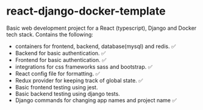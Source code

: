 # react-django-docker-template
Basic web development project for a React (typescript), Django and Docker tech stack. Contains the following:
- containers for frontend, backend, database(mysql) and redis. ✅
- Backend for basic authentication. ✅
- Frontend for basic authentication. ✅
- integrations for css frameworks sass and bootstrap. ✅
- React config file for formatting. ✅
- Redux provider for keeping track of global state. ✅
- Basic frontend testing using jest. 
- Basic backend testing using django tests.
- Django commands for changing app names and project name ✅
